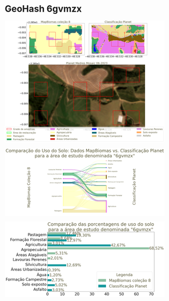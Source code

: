 
# GeoHash 6gvmzx

![GeoHash Mapa 6gvmzx](figs/6gvmzx_map.png)


![GeoHash Sankey 6gvmzx](figs/sankey_6gvmzx.png)


![GeoHash Porcent 6gvmzx](figs/6gvmzx_porcente.png) 
